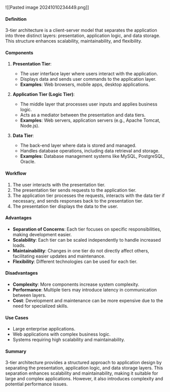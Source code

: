 ![[Pasted image 20241010234449.png]]


#### Definition
3-tier architecture is a client-server model that separates the application into three distinct layers: presentation, application logic, and data storage. This structure enhances scalability, maintainability, and flexibility.

#### Components
1. **Presentation Tier**:
   - The user interface layer where users interact with the application.
   - Displays data and sends user commands to the application layer.
   - **Examples**: Web browsers, mobile apps, desktop applications.

2. **Application Tier (Logic Tier)**:
   - The middle layer that processes user inputs and applies business logic.
   - Acts as a mediator between the presentation and data tiers.
   - **Examples**: Web servers, application servers (e.g., Apache Tomcat, Node.js).

3. **Data Tier**:
   - The back-end layer where data is stored and managed.
   - Handles database operations, including data retrieval and storage.
   - **Examples**: Database management systems like MySQL, PostgreSQL, Oracle.

#### Workflow
1. The user interacts with the presentation tier.
2. The presentation tier sends requests to the application tier.
3. The application tier processes the requests, interacts with the data tier if necessary, and sends responses back to the presentation tier.
4. The presentation tier displays the data to the user.

#### Advantages
- **Separation of Concerns**: Each tier focuses on specific responsibilities, making development easier.
- **Scalability**: Each tier can be scaled independently to handle increased loads.
- **Maintainability**: Changes in one tier do not directly affect others, facilitating easier updates and maintenance.
- **Flexibility**: Different technologies can be used for each tier.

#### Disadvantages
- **Complexity**: More components increase system complexity.
- **Performance**: Multiple tiers may introduce latency in communication between layers.
- **Cost**: Development and maintenance can be more expensive due to the need for specialized skills.

#### Use Cases
- Large enterprise applications.
- Web applications with complex business logic.
- Systems requiring high scalability and maintainability.

#### Summary
3-tier architecture provides a structured approach to application design by separating the presentation, application logic, and data storage layers. This separation enhances scalability and maintainability, making it suitable for large and complex applications. However, it also introduces complexity and potential performance issues.